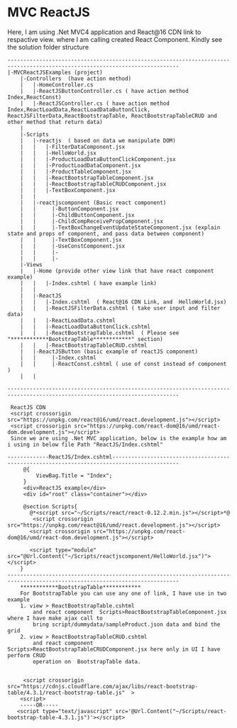 # MVC ReactJS
Here, I am using .Net MVC4 application and  React@16 CDN link to respactive view. where I am calling created React Component.
Kindly see the solution folder structure
	
	----------------------------------------------------------------------------------------------------------------------------
	|-MVCReactJSExamples (project)
		|-Controllers  (have action method)
		|   |-HomeController.cs
		|   |-ReactJSButtonController.cs ( have action method Index,ReactConst)
		|   |-ReactJSController.cs ( have action method Index,ReactLoadData,ReactLoadDataButtonClick, ReactJSFilterData,ReactBootstrapTable, ReactBootstrapTableCRUD and other method that return data)
		|
		|-Scripts
		|   |-reactjs  ( based on data we manipulate DOM)
		|   |   |-FilterDataComponent.jsx
		|   |   |-HelloWorld.jsx
		|   |   |-ProductLoadDataButtonClickComponent.jsx
		|   |   |-ProductLoadDataComponent.jsx
		|   |   |-ProductTableComponent.jsx
		|   |   |-ReactBootstrapTableComponent.jsx
		|   |   |-ReactBootstrapTableCRUDComponent.jsx
		|   |   |-TextBoxComponent.jsx
		|   | 
		|   |-reactjscomponent (Basic react component)
		|   |     |-ButtonComponent.jsx
		|   |     |-ChildButtonComponent.jsx
		|   |     |-ChildCompReceivePropComponent.jsx
		|   |     |-TextBoxChangeEventUpdateStateComponent.jsx (explain state and props of component, and pass data between component)
		|   |     |-TextBoxComponent.jsx
		|   |     |-UseConstComponent.jsx
		|   |     |- 
		|   |     |- 
		|-Views
		|   |-Home (provide other view link that have react component example)
		|   |	|-Index.cshtml ( have example link)
		|   |	 
		|   |-ReactJS
		|   |   |-Index.cshtml  ( React@16 CDN Link, and  HelloWorld.jsx)
		|   |	|-ReactJSFilterData.cshtml ( take user input and filter data)
		|   |	|-ReactLoadData.cshtml  
		|   |	|-ReactLoadDataButtonClick.cshtml  
		|   |	|-ReactBootstrapTable.cshtml  ( Please see "************BootstrapTable************" section)
		|   |	|-ReactBootstrapTableCRUD.cshtml  
		|   |-ReactJSButton (basic example of reactJS component)
		|   |     |-Index.cshtml  
		|   |     |-ReactConst.cshtml ( use of const instead of component  )
		|   |

	----------------------------------------------------------------------------------------------------------------------------

     ReactJS CDN
     <script crossorigin src="https://unpkg.com/react@16/umd/react.development.js"></script>
     <script crossorigin src="https://unpkg.com/react-dom@16/umd/react-dom.development.js"></script>
     Since we are using .Net MVC application, below is the example how am i using in below file Path "ReactJS/Index.cshtml"
	
	-------------ReactJS/Index.cshtml-------------------------------------------------------------------------------------------
 	     @{
 	         ViewBag.Title = "Index";
 	     }
 	     <div>ReactJS example</div>
 	     <div id="root" class="container"></div>

 	     @section Scripts{
   	       @*<script src="~/Scripts/react/react-0.12.2.min.js"></script>*@
  	        <script crossorigin src="https://unpkg.com/react@16/umd/react.development.js"></script>
   	       <script crossorigin src="https://unpkg.com/react-dom@16/umd/react-dom.development.js"></script>
 		
   	       <script type="module" src="@Url.Content("~/Scripts/reactjscomponent/HelloWorld.jsx")"></script> 
  	    }    
	----------------------------------------------------------------------------------------------------------------------------
		************BootstrapTable************
		For BootstrapTable you can use any one of link, I have use in two example 
		1. view > ReactBootstrapTable.cshtml 
			and react component  Scripts>ReactBootstrapTableComponent.jsx where I have make ajax call to
			bring script/dummydata/sampleProduct.json data and bind the grid
		2. view > ReactBootstrapTableCRUD.cshtml 
			and react component Scripts>ReactBootstrapTableCRUDComponent.jsx here only in UI I have perform CRUD 
			operation on  BootstrapTable data.
			
			
		 <script crossorigin src="https://cdnjs.cloudflare.com/ajax/libs/react-bootstrap-table/4.3.1/react-bootstrap-table.js"  >
        <script>  
		-----OR-----
       <script type="text/javascript" src='@Url.Content("~/Scripts/react-bootstrap-table-4.3.1.js")'></script>
